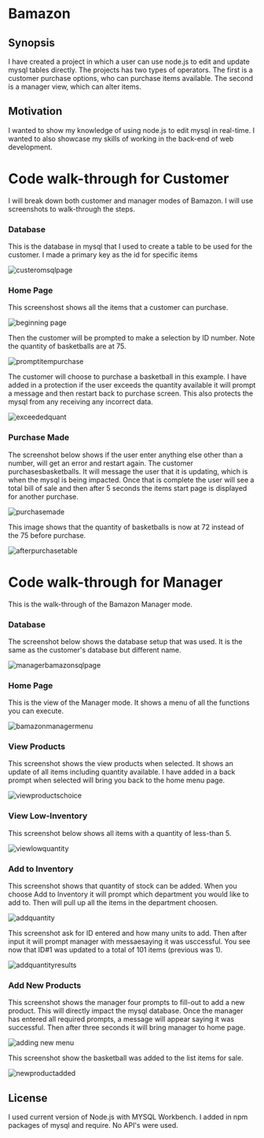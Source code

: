  # Bamazon 
 ## Synopsis
I have created a project in which a user can use node.js to edit and update mysql tables directly. The projects has two types of operators. The first is a customer purchase options, who can purchase items available. The second is a manager view, which can alter items.

## Motivation
I wanted to show my knowledge of using node.js to edit mysql in real-time. I wanted to also showcase my skills of working in the back-end of web development. 

# Code walk-through for Customer
I will break down both customer and manager modes of Bamazon. I will use screenshots to walk-through the steps. 

### Database
 This is the database in mysql that I used to create a table to be used for the customer. I made a primary key as the id for specific items 

![custeromsqlpage](https://user-images.githubusercontent.com/21042727/41106304-6589f316-6a35-11e8-9767-263aaaae4370.PNG)

### Home Page
 This screenshost shows all the items that a customer can purchase. 
 
![beginning page](https://user-images.githubusercontent.com/21042727/41106323-7299236a-6a35-11e8-9536-8c9f304a1131.PNG)

 Then the customer will be prompted to make a selection by ID number. Note the quantity of basketballs are at 75.
 
![promptitempurchase](https://user-images.githubusercontent.com/21042727/41106325-73c6a168-6a35-11e8-881c-050c22034d62.PNG)

 The customer will choose to purchase a basketball in this example. I have added in a protection if the user exceeds the quantity available it  will prompt a message and then restart back to purchase screen. This also protects the mysql from any receiving any incorrect data.  
 
 ![exceededquant](https://user-images.githubusercontent.com/21042727/41107784-a75528da-6a38-11e8-887b-c21cda2c6261.PNG)
 
 ### Purchase Made
 The screenshot below shows if the user enter anything else other than a number, will get an error and restart again. The customer purchasesbasketballs. It will message the user that it is updating, which is when the mysql is being impacted. Once that is complete the user will see a total bill of sale and then after 5 seconds the items start page is displayed for another purchase. 
 
 ![purchasemade](https://user-images.githubusercontent.com/21042727/41106327-750e7fbe-6a35-11e8-9c59-ed281643e786.PNG)
 
 This image shows that the quantity of basketballs is now at 72 instead of the 75 before purchase. 
 
![afterpurchasetable](https://user-images.githubusercontent.com/21042727/41106317-6fe954fa-6a35-11e8-9081-2e79db540b00.PNG)


# Code walk-through for Manager
This is the walk-through of the Bamazon Manager mode.

### Database
The screenshot below shows the database setup that was used. It is the same as the customer's database but different name.

![managerbamazonsqlpage](https://user-images.githubusercontent.com/21042727/41106401-954b6800-6a35-11e8-97fe-e18cb3f9df0a.PNG)

### Home Page
This is the view of the Manager mode. It shows a menu of all the functions you can execute. 

![bamazonmanagermenu](https://user-images.githubusercontent.com/21042727/41106396-9423df02-6a35-11e8-942f-cc524c9cb6e7.PNG)

 ### View Products
 
 This screenshot shows the view products when selected. It shows an update of all items including quantity available. I have added in a back prompt when selected will bring you back to the home menu page. 
 
![viewproductschoice](https://user-images.githubusercontent.com/21042727/41106414-98036f20-6a35-11e8-8b58-0216824bcc7e.PNG)

### View Low-Inventory
 
 This screenshot below shows all items with a quantity of less-than 5. 
 
 ![viewlowquantity](https://user-images.githubusercontent.com/21042727/41106408-9725ca08-6a35-11e8-859d-58b248a62c76.PNG)

### Add to Inventory
 
 This screenshot shows that quantity of stock can be added. When you choose Add to Inventory it will prompt which department you would like to add to. Then will pull up all the items in the department choosen. 
 
 ![addquantity](https://user-images.githubusercontent.com/21042727/41106385-8f930dd2-6a35-11e8-86ba-d883d90faa5a.PNG)

  This screenshot ask for ID entered and how many units to add. Then after input it will prompt manager with messaesaying it was usccessful. You see now that ID#1 was updated to a total of 101 items (previous was 1). 
 
 ![addquantityresults](https://user-images.githubusercontent.com/21042727/41106393-92ecd896-6a35-11e8-8471-fefaae678079.PNG)



### Add New Products

This screenshot shows the manager four prompts to fill-out to add a new product. This will directly impact the mysql database.  Once the manager has entered all required prompts, a message will appear saying it was successful. Then after three seconds it will bring manager to home page. 

![adding new menu](https://user-images.githubusercontent.com/21042727/41106367-8790ea5a-6a35-11e8-8cd4-7be93c5c6db4.PNG)
 
 This screenshot show the basketball was added to the list items for sale.
 
![newproductadded](https://user-images.githubusercontent.com/21042727/41106406-965a57a6-6a35-11e8-919e-e0009764be40.PNG)


## License
 I used current version of Node.js with MYSQL Workbench. I added in npm packages of mysql and require.
No API's were used. 
 
 
 
 
 
 
 
 
 
 
 
 
 
 
 
 
 
 
 
 
 
 
 
 
 
 
 
 
 
 
 
 
 
 
 
 
 
 
 
 
 
 
 
 
